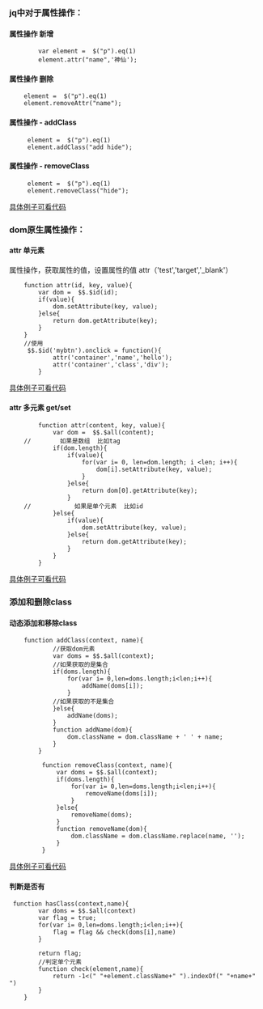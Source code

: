 ### jq中对于属性操作：

#### 属性操作 新增

```
        var element =  $("p").eq(1)
        element.attr("name",'神仙');
```
#### 属性操作 删除
```
    element =  $("p").eq(1)
    element.removeAttr("name");
```
#### 属性操作 - addClass

```
     element =  $("p").eq(1)
     element.addClass("add hide");

```

#### 属性操作 - removeClass

```
     element =  $("p").eq(1)
     element.removeClass("hide");
```

[具体例子可看代码](https://github.com/dicallc/learn_web_for_dc/blob/master/jq/05%20%E5%B1%9E%E6%80%A7%E6%A1%86%E6%9E%B6/02%20jquery%20zepto%E4%B8%AD.html)

### dom原生属性操作：

#### attr 单元素

属性操作，获取属性的值，设置属性的值 attr（'test','target','_blank'）

```
    function attr(id, key, value){
        var dom =  $$.$id(id);
        if(value){
            dom.setAttribute(key, value);
        }else{
            return dom.getAttribute(key);
        }
    }
    //使用
     $$.$id('mybtn').onclick = function(){
            attr('container','name','hello');
            attr('container','class','div');
        }
```
[具体例子可看代码](https://github.com/dicallc/learn_web_for_dc/blob/master/jq/05%20%E5%B1%9E%E6%80%A7%E6%A1%86%E6%9E%B6/03%20attr%20%E5%8D%95%E5%85%83%E7%B4%A0.html)

#### attr 多元素 get/set

```
        function attr(content, key, value){
            var dom =  $$.$all(content);
    //        如果是数组  比如tag
            if(dom.length){
                if(value){
                    for(var i= 0, len=dom.length; i <len; i++){
                        dom[i].setAttribute(key, value);
                    }
                }else{
                    return dom[0].getAttribute(key);
                }
    //            如果是单个元素  比如id
            }else{
                if(value){
                    dom.setAttribute(key, value);
                }else{
                    return dom.getAttribute(key);
                }
            }
        }
```

[具体例子可看代码](https://github.com/dicallc/learn_web_for_dc/blob/master/jq/05%20%E5%B1%9E%E6%80%A7%E6%A1%86%E6%9E%B6/04%20attr%20%E5%A4%9A%E5%85%83%E7%B4%A0.html)


### 添加和删除class
#### 动态添加和移除class

```
    function addClass(context, name){
            //获取dom元素
            var doms = $$.$all(context);
            //如果获取的是集合
            if(doms.length){
                for(var i= 0,len=doms.length;i<len;i++){
                    addName(doms[i]);
                }
            //如果获取的不是集合
            }else{
                addName(doms);
            }
            function addName(dom){
                dom.className = dom.className + ' ' + name;
            }
        }
        
         function removeClass(context, name){
             var doms = $$.$all(context);
             if(doms.length){
                 for(var i= 0,len=doms.length;i<len;i++){
                     removeName(doms[i]);
                 }
             }else{
                 removeName(doms);
             }
             function removeName(dom){
                 dom.className = dom.className.replace(name, '');
             }
         }
```
[具体例子可看代码](https://github.com/dicallc/learn_web_for_dc/blob/master/jq/05%20%E5%B1%9E%E6%80%A7%E6%A1%86%E6%9E%B6/06%20class%E5%B1%9E%E6%80%A7.html)

#### 判断是否有

```
 function hasClass(context,name){
        var doms = $$.$all(context)
        var flag = true;
        for(var i= 0,len=doms.length;i<len;i++){
            flag = flag && check(doms[i],name)
        }

        return flag;
        //判定单个元素
        function check(element,name){
            return -1<(" "+element.className+" ").indexOf(" "+name+" ")
        }
    }
```


